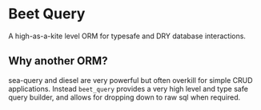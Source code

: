 # Beet Query

A high-as-a-kite level ORM for typesafe and DRY database interactions.

## Why another ORM?

sea-query and diesel are very powerful but often overkill for simple CRUD applications.
Instead `beet_query` provides a very high level and type safe query builder, and allows
for dropping down to raw sql when required.